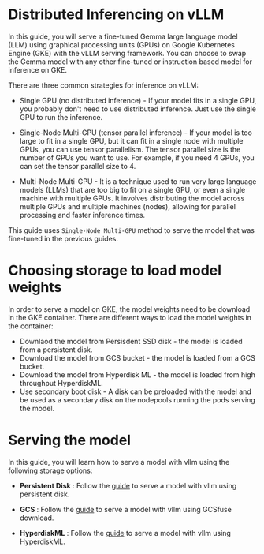 # Distributed Inferencing on vLLM

In this guide, you will serve a fine-tuned Gemma large language model (LLM) using graphical processing units (GPUs) on Google Kubernetes Engine (GKE) with the vLLM serving framework. You can choose to swap the Gemma model with any other fine-tuned or instruction based model for inference on GKE.

There are three common strategies for inference on vLLM:

- Single GPU (no distributed inference) - If your model fits in a single GPU, you probably don't need to use distributed inference. Just use the single GPU to run the inference.
  
- Single-Node Multi-GPU (tensor parallel inference) - If your model is too large to fit in a single GPU, but it can fit in a single node with multiple GPUs, you can use tensor parallelism. The tensor parallel size is the number of GPUs you want to use. For example, if you need 4 GPUs, you can set the tensor parallel size to 4.

- Multi-Node Multi-GPU - It is a technique used to run very large language models (LLMs) that are too big to fit on a single GPU, or even a single machine with multiple GPUs. It involves distributing the model across multiple GPUs and multiple machines (nodes), allowing for parallel processing and faster inference times.


This guide uses `Single-Node Multi-GPU` method to serve the model that was fine-tuned in the previous guides.


# Choosing storage to load model weights

In order to serve a model on GKE, the model weights need to be download in the GKE container.
There are different ways to load the model weights in the container:

- Downlaod the model from Persisdent SSD disk - the model is loaded from a persistent disk.
- Download the model from GCS bucket - the model is loaded from a GCS bucket.
- Download the model from Hyperdisk ML  - the model is loaded from high throughput HyperdiskML.
- Use secondary boot disk - A disk can be preloaded with the model and be used as a secondary disk on the nodepools running the pods serving the model.

# Serving the model

In this guide, you will learn how to serve a model with vllm using the following storage options:

- **Persistent Disk** : Follow the [guide](/use-cases/inferencing/serving/vllm/persistent-disk/README.md) to serve a model with vllm using persistent disk.

- **GCS** : Follow the [guide](/use-cases/inferencing/serving/vllm/gcsfuse/README.md) to serve a model with vllm using GCSfuse download.

- **HyperdiskML** : Follow the [guide](/use-cases/inferencing/serving/vllm/hyperdiskML/README.md) to serve a model with vllm using HyperdiskML.


